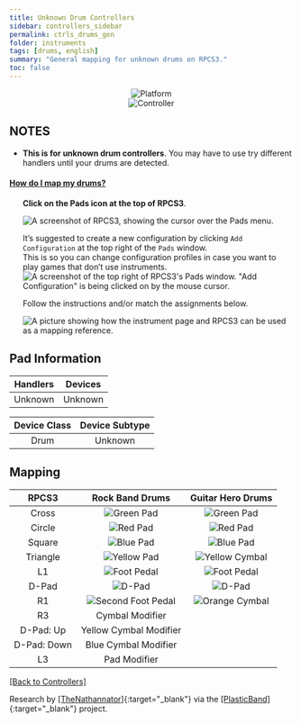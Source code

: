 ```yaml
---
title: Unknown Drum Controllers
sidebar: controllers_sidebar
permalink: ctrls_drums_gen
folder: instruments
tags: [drums, english]
summary: "General mapping for unknown drums on RPCS3."
toc: false
---
```



<div align="center"> <img src="https://rb3pc.milohax.org/images/instruments/plat/myst.png" alt="Platform" title="Platform"></div>

<div align="center"> <img src="https://rb3pc.milohax.org/images/instruments/cont/mystcontrollers.png" alt="Controller" title="Controller"></div>

## NOTES

* **This is for unknown drum controllers**. You may have to use try different handlers until your drums are detected.

<!-- Map Start -->
<div class="panel-group" id="accordion">
                    <div class="panel panel-default">
                        <div class="panel-heading">
                            <h4 class="panel-title">
                                <a class="noCrossRef accordion-toggle" data-toggle="collapse" data-parent="#accordion" href="#how-to-map-pads">How do I map my drums?</a>
                            </h4>
                        </div>
                        <div id="how-to-map-pads" class="panel-collapse collapse noCrossRef">
                            <div class="panel-body">
<ul>
<p><strong>Click on the Pads icon at the top of RPCS3</strong>.</p>
<p><img src="https://rb3pc.milohax.org/images/instruments/rpcs3pad.png" alt="A screenshot of RPCS3, showing the cursor over the Pads menu." title="Pads"></p>
<p>It’s suggested to create a new configuration by clicking <code>Add Configuration</code> at the top right of the <code>Pads</code> window.<br>
This is so you can change configuration profiles in case you want to play games that don’t use instruments.<br>
<img src="https://rb3pc.milohax.org/images/instruments/rpcs3padprofadd.png" alt="A screenshot of the top right of RPCS3's Pads window. &quot;Add Configuration&quot; is being clicked on by the mouse cursor." title="Add Configuration"></p>
<p>Follow the instructions and/or match the assignments below.</p>
<p><img src="https://rb3pc.milohax.org/images/instruments/padlegend.png" alt="A picture showing how the instrument page and RPCS3 can be used as a mapping reference." title="Mapping the Rock Band Hofner"></p>
</ul>
                            </div>
                        </div>
                    </div>
</div>
<!-- Map End -->

## Pad Information

| Handlers | Devices |
|:--------:|:-------:|
| Unknown | Unknown |

| Device Class | Device Subtype |
|:------------:|:--------------:|
| Drum | Unknown |

## Mapping

| **RPCS3** | **Rock Band Drums** | **Guitar Hero Drums** |
|:---------:|:-------------------:|:---------------------:|
| Cross | ![Green Pad](https://rb3pc.milohax.org/images/btns/drms/rb/gp.png "Green Pad") | ![Green Pad](https://rb3pc.milohax.org/images/btns/drms/gh/gp.png "Green Pad") |
| Circle | ![Red Pad](https://rb3pc.milohax.org/images/btns/drms/rb/rp.png "Red Pad") | ![Red Pad](https://rb3pc.milohax.org/images/btns/drms/gh/rp.png "Red Pad") |
| Square | ![Blue Pad](https://rb3pc.milohax.org/images/btns/drms/rb/bp.png "Blue Pad") | ![Blue Pad](https://rb3pc.milohax.org/images/btns/drms/gh/bp.png "Blue Pad") |
| Triangle | ![Yellow Pad](https://rb3pc.milohax.org/images/btns/drms/rb/yp.png "Yellow Pad") | ![Yellow Cymbal](https://rb3pc.milohax.org/images/btns/drms/gh/yc.png "Yellow Cymbal") |
| L1 | ![Foot Pedal](https://rb3pc.milohax.org/images/btns/drms/rb/kp.png "Foot Pedal") | ![Foot Pedal](https://rb3pc.milohax.org/images/btns/drms/gh/kp.png "Foot Pedal") |
| D-Pad | ![D-Pad](https://rb3pc.milohax.org/images/btns/ctrls/xbox/dp.png "D-Pad") | ![D-Pad](https://rb3pc.milohax.org/images/btns/ctrls/xbox/dp.png "D-Pad") |
| R1 | ![Second Foot Pedal](https://rb3pc.milohax.org/images/btns/drms/rb/kp.png "Second Foot Pedal") | ![Orange Cymbal](https://rb3pc.milohax.org/images/btns/drms/gh/oc.png "Orange Cymbal") |
| R3 | Cymbal Modifier | |
| D-Pad: Up | Yellow Cymbal Modifier | |
| D-Pad: Down | Blue Cymbal Modifier | |
| L3 | Pad Modifier | |

[[Back to Controllers]](https://rb3pc.milohax.org/ctrls#instrument-list)

Research by [[TheNathannator]](https://ko-fi.com/thenathannator){:target="_blank"} via the [[PlasticBand]](https://github.com/TheNathannator/PlasticBand){:target="_blank"} project.